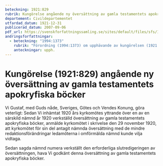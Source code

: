 ```yaml
---
beteckning: 1921:829
rubrik: Kungörelse angående ny översättning av gamla testamentets apokryfiska böcker
departement: Civildepartementet
utfardad_datum: 1921-12-31
publicerad_datum: 2007-09-06
pdf_url: https://svenskforfattningssamling.se/sites/default/files/sfs/1921-12/SFS1921-829.pdf
andringsforfattningar:
  - beteckning: "1994:1373"
    rubrik: "Förordning (1994:1373) om upphävande av kungörelsen (1921:829) angående ny översättning av gamla testamentets apokryfiska böcker"
    anteckningar: upph.
---
```


# Kungörelse (1921:829) angående ny översättning av gamla testamentets apokryfiska böcker

Vi Gustaf, med Guds nåde, Sveriges, Götes och Vendes Konung, göra veterligt: Sedan Vi inhämtat 1920 års kyrkomötes yttrande över en av en särskild nämnd år 1920 verkställd översättning av gamla testamentets apokryfiska böcker, anmälde kyrkomötet i skrivelse den 29 november 1920, att kyrkomötet för sin del antagit nämnda översättning med de mindre redaktionsförändringar ledamöterna i omförmälda nämnd kunde vilja vidtaga.

Sedan sagda nämnd numera verkställt den erforderliga slutredigeringen av översättningen, hava Vi godkänt denna översättning av gamla testamentets apokryfiska böcker.